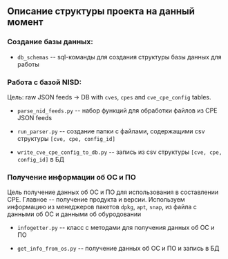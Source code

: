 ## Описание структуры проекта на данный момент

### Создание базы данных:

* `db_schemas` -- sql-команды для создания структуры базы данных для работы

### Работа с базой NISD:
Цель: raw JSON feeds -> DB with `cves`, `cpes` and `cve_cpe_config` tables.

* `parse_nid_feeds.py` -- набор функций для обработки файлов из CPE JSON feeds

* `run_parser.py` -- создание папки с файлами, содержащими csv структуры `[cve, cpe, config_id]`

* `write_cve_cpe_config_to_db.py` -- запись из сsv структуры `[cve, cpe, config_id]` в БД

### Получение информации об ОС и ПО
Цель получение данных об ОС и ПО для использования в составлении CPE. Главное -- получение продукта и версии. Используем информацию из менеджеров пакетов `dpkg`, `apt`, `snap`, из файла с данными об ОС и данными об обуродовании 

* `infogetter.py` -- класс с методами для получения данных об ОС и ПО

* `get_info_from_os.py` -- получение данных об ОС и ПО и запись в БД

